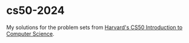 # cs50-2024
My solutions for the problem sets from [Harvard's CS50 Introduction to Computer Science](https://cs50.harvard.edu/x/2024/).


